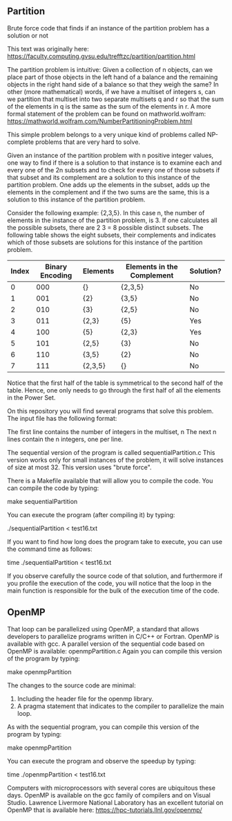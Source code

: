 ## Partition
Brute force code that finds if an instance of the partition problem has a solution or not

This text was originally here: https://faculty.computing.gvsu.edu/trefftzc/partition/partition.html

The partition problem is intuitive: Given a collection of n objects, can we place part of those objects in the left hand of a balance and the remaining objects in the right hand side of a balance so that they weigh the same? In other (more mathematical) words, if we have a multiset of integers s, can we partition that multiset into two separate multisets q and r so that the sum of the elements in q is the same as the sum of the elements in r. A more formal statement of the problem can be found on mathworld.wolfram: https://mathworld.wolfram.com/NumberPartitioningProblem.html

This simple problem belongs to a very unique kind of problems called NP-complete problems that are very hard to solve.

Given an instance of the partition problem with n positive integer values, one way to find if there is a solution to that instance is to examine each and every one of the 2n subsets and to check for every one of those subsets if that subset and its complement are a solution to this instance of the partition problem. One adds up the elements in the subset, adds up the elements in the complement and if the two sums are the same, this is a solution to this instance of the partition problem.

Consider the following example: {2,3,5}. In this case n, the number of elements in the instance of the partition problem, is 3. If one calculates all the possible subsets, there are 2 3 = 8 possible distinct subsets. The following table shows the eight subsets, their complements and indicates which of those subsets are solutions for this instance of the partition problem.


| Index	| Binary Encoding	|  Elements	| Elements in the Complement	|  Solution? |
|-------|-----------------|-----------|-----------------------------|------------|
|0	    | 000	|{}	    |{2,3,5}	|No | 
|1	    | 001	|{2}	  |{3,5}	  |No |
|2	    | 010	|{3}	  |{2,5}	  |No |
|3	    | 011	|{2,3}  |{5}	    |Yes|
|4	    | 100	|{5}	  |{2,3}	  |Yes|
|5	    | 101	|{2,5}  |{3}	    |No |
|6	    | 110	|{3,5}  |	{2}	    |No |
|7	    | 111	|{2,3,5}|	{}	    |No |

Notice that the first half of the table is symmetrical to the second half of the table. Hence, one only needs to go through the first half of all the elements in the Power Set.

On this repository you will find several programs that solve this problem. The input file has the following format:

The first line contains the number of integers in the multiset, n
The next n lines contain the n integers, one per line.

The sequential version of the program is called sequentialPartition.c 
This version works only for small instances of the problem, it will solve instances of size at most 32. 
This version uses "brute force".

There is a Makefile available that will allow you to compile the code.  You can compile the code by typing:

make sequentialPartition

You can execute the program (after compiling it) by typing:

./sequentialPartition < test16.txt

If you want to find how long does the program take to execute, you can use the command time as follows:

time ./sequentialPartition < test16.txt

If you observe carefully the source code of that solution, and furthermore if you profile the execution of the code, you will notice that the loop in the main function is responsible for the bulk of the execution time of the code.

## OpenMP
That loop can be parallelized using OpenMP, a standard that allows developers to parallelize programs written in C/C++ or Fortran. OpenMP is available with gcc. A parallel version of the sequential code based on OpenMP is available: openmpPartition.c Again you can compile this version of the program by typing:

make openmpPartition

The changes to the source code are minimal:
1. Including the header file for the openmp library.
2. A pragma statement that indicates to the compiler to parallelize the main loop.

As with the sequential program, you can compile this version of the program by typing:

make openmpPartition

You can execute the program and observe the speedup by typing:

time ./openmpPartition < test16.txt

Computers with microprocessors with several cores are ubiquitous these days. OpenMP is available on the gcc family of compilers and on Visual Studio. Lawrence Livermore National Laboratory has an excellent tutorial on OpenMP that is available here: https://hpc-tutorials.llnl.gov/openmp/
